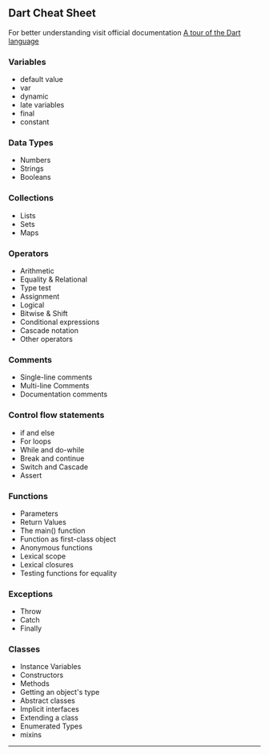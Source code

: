 ## Dart Cheat Sheet
For better understanding visit official documentation [A tour of the Dart language](https://dart.dev/guides/language/language-tour)

### Variables
- default value
- var
- dynamic
- late variables
- final
- constant

### Data Types
- Numbers
- Strings
- Booleans

### Collections
- Lists
- Sets
- Maps

### Operators
- Arithmetic 
- Equality & Relational 
- Type test 
- Assignment 
- Logical 
- Bitwise & Shift
- Conditional expressions
- Cascade notation
- Other operators

### Comments
- Single-line comments
- Multi-line Comments
- Documentation comments

### Control flow statements
- if and else
- For loops
- While and do-while
- Break and continue
- Switch and Cascade
- Assert

### Functions 
- Parameters
- Return Values
- The main() function
- Function as first-class object
- Anonymous functions
- Lexical scope
- Lexical closures
- Testing functions for equality

### Exceptions
- Throw
- Catch
- Finally

### Classes
- Instance Variables
- Constructors
- Methods
- Getting an object's type
- Abstract classes
- Implicit interfaces
- Extending a class
- Enumerated Types
- mixins

---

